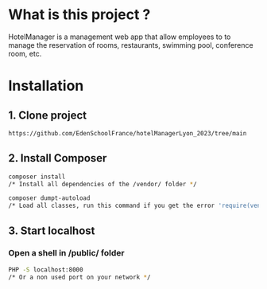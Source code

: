 # What is this project ?

HotelManager is a management web app that allow employees to to manage the reservation of rooms, restaurants, swimming pool, conference room, etc.

# Installation

## 1. Clone project

```bash
https://github.com/EdenSchoolFrance/hotelManagerLyon_2023/tree/main
```
## 2. Install Composer
```bash
composer install
/* Install all dependencies of the /vendor/ folder */
```
```bash
composer dumpt-autoload
/* Load all classes, run this command if you get the error 'require(vendor/autoload.php): failed to open stream' */
```

## 3. Start localhost
### Open a shell in /public/ folder
```bash
PHP -S localhost:8000
/* Or a non used port on your network */
```

